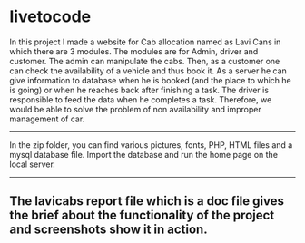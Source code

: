 # livetocode
In this project I made a website for Cab allocation named as Lavi Cans in which there are 3 modules. The modules are for Admin, driver and customer. The admin can manipulate the cabs. Then, as a customer one can check the availability of a vehicle and thus book it. As a server he can give information to database when he is booked (and the place to which he is going) or when he reaches back after finishing a task. The driver is responsible to feed the data when he completes a task. Therefore, we would be able to solve the problem of non availability and improper management of car.  

--------------------------------------------------------------------------------------------------------------------------------------
In the zip folder, you can find various pictures, fonts, PHP, HTML files and a mysql database file. Import the database and run the home page on the local server.

-------------------------------------------------------------------------------------------------------------------------------------
The lavicabs report file which is a doc file gives the brief about the functionality of the project and screenshots show it in action.
--------------------------------------------------------------------------------------------------------------------------------------
